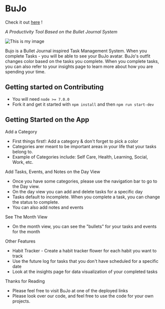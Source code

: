 # BuJo


Check it out [here](bujo.herokuapp.com) !

*A Productivity Tool Based on the Bullet Journal System*

![This is my image](./public/favicon.ico)

Bujo is a Bullet Journal inspired Task Management System. When you complete Tasks - you will be able to see your BuJo avatar. BuJo's outfit changes color based on the tasks you complete.
When you complete tasks, you can also refer to your insights page to learn more about how you are spending your time.



## Getting started on Contributing 
- You will need `node >= 7.0.0`
- Fork it and get it started with `npm install` and then `npm run start-dev`

## Getting Started on the App

Add a Category

* First things first!: Add a category & don't forget to pick a color
* Categories arer meant to be important areas in your life that your tasks belong to.
* Example of Categories include: Self Care, Health, Learning, Social, Work, etc.

Add Tasks, Events, and Notes on the Day View

* Once you have some categories, please use the navigation bar to go to the Day view. 
* On the day view you can add and delete tasks for a specific day
* Tasks default to incomplete. When you complete a task, you can change the status to complete.
* You can also add notes and events

See The Month View

* On the month view, you can see the "bullets" for your tasks and events for the month

Other Features

* Habit Tracker - Create a habit tracker flower for each habit you want to track
* Use the future log for tasks that you don't have scheduled for a specific date
* Look at the insights page for data visualization of your completed tasks

Thanks for Reading

* Please feel free to visit BuJo at one of the deployed links
* Please look over our code, and feel free to use the code for your own projects.


